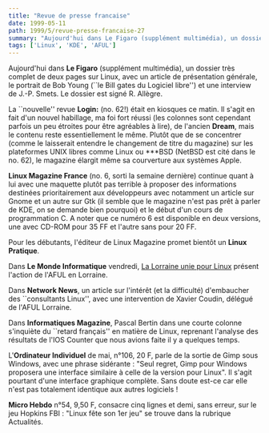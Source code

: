 ```yaml
---
title: "Revue de presse francaise"
date: 1999-05-11
path: 1999/5/revue-presse-francaise-27
summary: "Aujourd'hui dans Le Figaro (supplément multimédia), un dossier très complet de deux pages sur Linux, avec un article de présentation générale, le portrait de Bob Young (``le Bill gates du Logiciel libre'') et une interview de J.-P."
tags: ['Linux', 'KDE', 'AFUL']
---
```


<P>Aujourd'hui dans <B>Le Figaro</B> (supplément multimédia), un dossier
très complet de deux pages sur Linux, avec un article de présentation
générale, le portrait de Bob Young (``le Bill gates du Logiciel libre'')
et une interview de J.-P. Smets. Le dossier est signé R. Allègre.</P>

<P>La ``nouvelle'' revue <B>Login:</B> (no. 62!) était en kiosques ce matin.
Il s'agit en fait d'un nouvel habillage, ma foi fort réussi (les colonnes
sont cependant parfois un peu étroites pour être agréables à lire), de
l'ancien <B>Dream</B>, mais le contenu reste essentiellement le même.
Plutôt que de se concentrer (comme le laisserait entendre le changement
de titre du magazine) sur les plateformes UNIX libres comme Linux ou
***BSD (NetBSD est cité dans le no. 62), le magazine élargit même
sa courverture aux systèmes Apple.</P>

<P><B>Linux Magazine France</B> (no. 6, sorti la semaine dernière) continue
quant à lui avec une maquette plutôt pas terrible à proposer des informations
destinées prioritairement aux développeurs avec notamment un article
sur Gnome et un autre sur Gtk (il semble que le magazine n'est pas prêt
à parler de KDE, on se demande bien pourquoi) et le début d'un cours de
programmation C. A noter que ce numéro 6 est disponible en deux
versions, une avec CD-ROM pour 35 FF et l'autre sans pour 20 FF.</P>

<P>Pour les débutants, l'éditeur de Linux Magazine promet bientôt un
<B>Linux Pratique</B>.</P>

<P>Dans <B>Le Monde Informatique</B> vendredi,
<A HREF="http://www.lmi.fr/src/lmi/article/articlel.nsf/article/A04B26214658E729C1256769003CC7AF?OpenDocument">La Lorraine unie pour Linux</A>
présent l'action de l'AFUL en Lorraine.</P>

<P>Dans <B>Network News</B>, un article sur l'intérêt (et la difficulté)
d'embaucher des ``consultants Linux'', avec une intervention de
Xavier Coudin, délégué de l'AFUL Lorraine.</P>

<P>Dans <B>Informatiques Magazine</B>, Pascal Bertin dans une
courte colonne s'inquiète du ``retard français'' en matière de Linux,
reprenant l'analyse des résultats de l'IOS Counter que nous avions
faite il y a quelques temps.</P>

<P>L'<B>Ordinateur Individuel</B> de mai, n°106, 20 F, parle de la sortie de
Gimp sous Windows, avec une phrase sidérante : "Seul regret, Gimp pour
Windows proposera une interface similaire à celle de la version pour
Linux". Il s'agit pourtant d'une interface graphique complète. Sans
doute est-ce car elle n'est pas totalement identique aux autres
logiciels !</P>

<P><B>Micro Hebdo</B> n°54, 9,50 F, consacre cinq lignes et demi, sans erreur,
sur le jeu Hopkins FBI : "Linux fête son 1er jeu" se trouve dans la
rubrique Actualités.</P>


